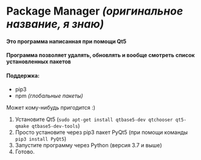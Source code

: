 # Package Manager _(оригинальное название, я знаю)_
#### Это программа написанная при помощи Qt5 
#### Программа позволяет удалять, обновлять и вообще смотреть список установленных пакетов
#### Поддержка: 
 * pip3
 * npm _(глобальные пакеты)_

Может кому-нибудь пригодится :)

1. Установите Qt5 (`sudo apt-get install qtbase5-dev qtchooser qt5-qmake qtbase5-dev-tools`)
2. Просто установите через pip3 пакет PyQt5 (при помощи команды `pip3 install PyQt5`)
3. Запустите программу через Python (версия 3.7 и выше)
4. Готово. 